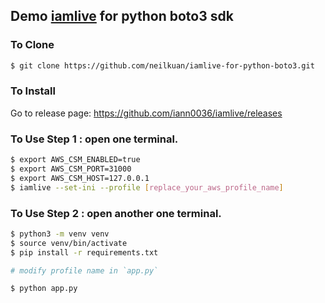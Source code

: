 ## Demo [iamlive](https://github.com/iann0036/iamlive) for python boto3 sdk


### To Clone
```bash
$ git clone https://github.com/neilkuan/iamlive-for-python-boto3.git
```

### To Install
Go to release page: https://github.com/iann0036/iamlive/releases

### To Use Step 1 : open one terminal.
```bash
$ export AWS_CSM_ENABLED=true
$ export AWS_CSM_PORT=31000
$ export AWS_CSM_HOST=127.0.0.1
$ iamlive --set-ini --profile [replace_your_aws_profile_name]
```

### To Use Step 2 : open another one terminal.
```bash
$ python3 -m venv venv
$ source venv/bin/activate
$ pip install -r requirements.txt

# modify profile name in `app.py`

$ python app.py
```